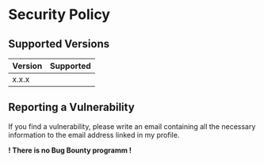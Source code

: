 # Security Policy

## Supported Versions

| Version | Supported          |
| ------- | ------------------ |
| x.x.x   | <placeholder>      |

## Reporting a Vulnerability

If you find a vulnerability, please write an email containing all the necessary information to the email address linked in my profile.

**! There is no Bug Bounty programm !**
